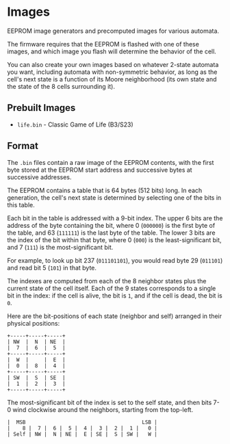 # Images

EEPROM image generators and precomputed images for various automata.

The firmware requires that the EEPROM is flashed with one of these images, and
which image you flash will determine the behavior of the cell.

You can also create your own images based on whatever 2-state automata you want,
including automata with non-symmetric behavior, as long as the cell's next state
is a function of its Moore neighborhood (its own state and the state of the 8
cells surrounding it).

## Prebuilt Images

- `life.bin` - Classic Game of Life (B3/S23)

## Format

The `.bin` files contain a raw image of the EEPROM contents, with the first byte
stored at the EEPROM start address and successive bytes at successive addresses.


The EEPROM contains a table that is 64 bytes (512 bits) long. In each
generation, the cell's next state is determined by selecting one of the bits in
this table.

Each bit in the table is addressed with a 9-bit index. The upper 6 bits are the
address of the byte containing the bit, where 0 (`000000`) is the first byte of
the table, and 63 (`111111`) is the last byte of the table. The lower 3 bits are
the index of the bit within that byte, where 0 (`000`) is the least-significant
bit, and 7 (`111`) is the most-significant bit.

For example, to look up bit 237 (`011101101`), you would read byte 29 (`011101`)
and read bit 5 (`101`) in that byte.

The indexes are computed from each of the 8 neighbor states plus the current
state of the cell itself. Each of the 9 states corresponds to a single bit in
the index: if the cell is alive, the bit is `1`, and if the cell is dead, the
bit is `0`.

Here are the bit-positions of each state (neighbor and self) arranged in their physical positions:

```
+-----+-----+-----+
| NW  |  N  | NE  |
|  7  |  6  |  5  |
+-----+-----+-----+
|  W  |     |  E  |
|  0  |  8  |  4  |
+-----+-----+-----+
| SW  |  S  | SE  |
|  1  |  2  |  3  |
+-----+-----+-----+
```

The most-significant bit of the index is set to the self state, and then bits
7-0 wind clockwise around the neighbors, starting from the top-left.

```
|  MSB                                      LSB |
|    8 |  7 |  6 |  5 |  4 |  3 |  2 |  1 |   0 |
| Self | NW |  N | NE |  E | SE |  S | SW |   W |
```